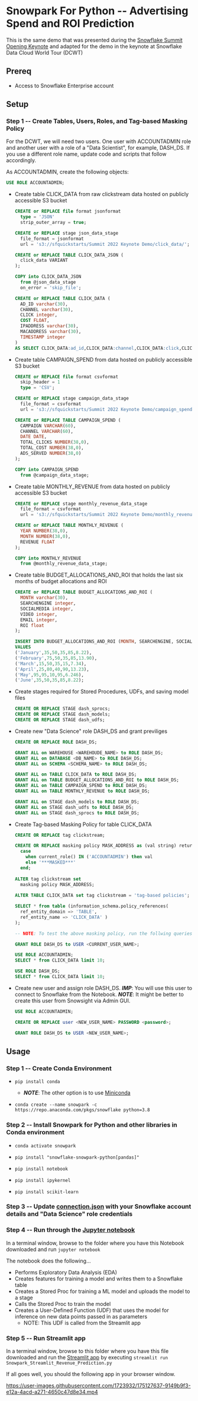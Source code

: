 # Snowpark For Python -- Advertising Spend and ROI Prediction

This is the same demo that was presented during the [Snowflake Summit Opening Keynote](https://events.snowflake.com/summit/agenda/session/849836) and adapted for the demo in the keynote at Snowflake Data Cloud World Tour (DCWT)

## Prereq

* Access to Snowflake Enterprise account

## Setup

### **Step 1** -- Create Tables, Users, Roles, and Tag-based Masking Policy

For the DCWT, we will need two users. One user with ACCOUNTADMIN role and another user with a role of a "Data Scientist", for example, DASH_DS. If you use a different role name, update code and scripts that follow accordingly.

 As ACCOUNTADMIN, create the following objects:

 ```sql
 USE ROLE ACCOUNTADMIN;
 ```

* Create table CLICK_DATA from raw clickstream data hosted on publicly accessible S3 bucket

  ```sql
  CREATE or REPLACE file format jsonformat
    type = 'JSON'
    strip_outer_array = true;

  CREATE or REPLACE stage json_data_stage
    file_format = jsonformat
    url = 's3://sfquickstarts/Summit 2022 Keynote Demo/click_data/';

  CREATE or REPLACE TABLE CLICK_DATA_JSON (
    click_data VARIANT
  );

  COPY into CLICK_DATA_JSON
    from @json_data_stage
    on_error = 'skip_file';

  CREATE or REPLACE TABLE CLICK_DATA (
    AD_ID varchar(30),
    CHANNEL varchar(30),
    CLICK integer,
    COST FLOAT,
    IPADDRESS varchar(30),
    MACADDRESS varchar(30),
    TIMESTAMP integer  
  ) 
  AS SELECT CLICK_DATA:ad_id,CLICK_DATA:channel,CLICK_DATA:click,CLICK_DATA:cost,CLICK_DATA:ipaddress,CLICK_DATA:macaddress,CLICK_DATA:timestamp from CLICK_DATA_JSON;
  ```

* Create table CAMPAIGN_SPEND from data hosted on publicly accessible S3 bucket

  ```sql
  CREATE or REPLACE file format csvformat
    skip_header = 1
    type = 'CSV';

  CREATE or REPLACE stage campaign_data_stage
    file_format = csvformat
    url = 's3://sfquickstarts/Summit 2022 Keynote Demo/campaign_spend/';

  CREATE or REPLACE TABLE CAMPAIGN_SPEND (
    CAMPAIGN VARCHAR(60), 
    CHANNEL VARCHAR(60),
    DATE DATE,
    TOTAL_CLICKS NUMBER(38,0),
    TOTAL_COST NUMBER(38,0),
    ADS_SERVED NUMBER(38,0)
  );

  COPY into CAMPAIGN_SPEND
    from @campaign_data_stage;
  ```

* Create table MONTHLY_REVENUE from data hosted on publicly accessible S3 bucket

  ```sql
  CREATE or REPLACE stage monthly_revenue_data_stage
    file_format = csvformat
    url = 's3://sfquickstarts/Summit 2022 Keynote Demo/monthly_revenue/';

  CREATE or REPLACE TABLE MONTHLY_REVENUE (
    YEAR NUMBER(38,0),
    MONTH NUMBER(38,0),
    REVENUE FLOAT
  );

  COPY into MONTHLY_REVENUE
    from @monthly_revenue_data_stage;
  ```

* Create table BUDGET_ALLOCATIONS_AND_ROI that holds the last six months of budget allocations and ROI

  ```sql
  CREATE or REPLACE TABLE BUDGET_ALLOCATIONS_AND_ROI (
    MONTH varchar(30),
    SEARCHENGINE integer,
    SOCIALMEDIA integer,
    VIDEO integer,
    EMAIL integer,
    ROI float
  );

  INSERT INTO BUDGET_ALLOCATIONS_AND_ROI (MONTH, SEARCHENGINE, SOCIALMEDIA, VIDEO, EMAIL, ROI)
  VALUES
  ('January',35,50,35,85,8.22),
  ('February',75,50,35,85,13.90),
  ('March',15,50,35,15,7.34),
  ('April',25,80,40,90,13.23),
  ('May',95,95,10,95,6.246),
  ('June',35,50,35,85,8.22);
  ```

* Create stages required for Stored Procedures, UDFs, and saving model files

  ```sql
  CREATE OR REPLACE STAGE dash_sprocs;
  CREATE OR REPLACE STAGE dash_models;
  CREATE OR REPLACE STAGE dash_udfs;
  ```

* Create new "Data Science" role DASH_DS and grant previliges

  ```sql
  CREATE OR REPLACE ROLE DASH_DS;

  GRANT ALL on WAREHOUSE <WAREHOUDE_NAME> to ROLE DASH_DS;
  GRANT ALL on DATABASE <DB_NAME> to ROLE DASH_DS;
  GRANT ALL on SCHEMA <SCHEMA_NAME> to ROLE DASH_DS;

  GRANT ALL on TABLE CLICK_DATA to ROLE DASH_DS;
  GRANT ALL on TABLE BUDGET_ALLOCATIONS_AND_ROI to ROLE DASH_DS;
  GRANT ALL on TABLE CAMPAIGN_SPEND to ROLE DASH_DS;
  GRANT ALL on TABLE MONTHLY_REVENUE to ROLE DASH_DS;

  GRANT ALL on STAGE dash_models to ROLE DASH_DS;
  GRANT ALL on STAGE dash_udfs to ROLE DASH_DS;
  GRANT ALL on STAGE dash_sprocs to ROLE DASH_DS;
  ```

* Create Tag-based Masking Policy for table CLICK_DATA

  ```sql
  CREATE OR REPLACE tag clickstream;

  CREATE OR REPLACE masking policy MASK_ADDRESS as (val string) returns string ->
    case
      when current_role() IN ('ACCOUNTADMIN') then val
      else '***MASKED***'
    end;
    
  ALTER tag clickstream set
    masking policy MASK_ADDRESS;
    
  ALTER TABLE CLICK_DATA set tag clickstream = 'tag-based policies';

  SELECT * from table (information_schema.policy_references(
    ref_entity_domain => 'TABLE',
    ref_entity_name => 'CLICK_DATA' )
  );

  -- NOTE: To test the above masking policy, run the follwing queries. When using ACCOUNTADMIN role you should see plain-text values for all the columns. When using DASH_DS role you should see "***MASKED***" values for AD_ID, CHANNEL, IPADDRESS, and MACADDRESS columns.

  GRANT ROLE DASH_DS to USER <CURRENT_USER_NAME>;

  USE ROLE ACCOUNTADMIN;
  SELECT * from CLICK_DATA limit 10;

  USE ROLE DASH_DS;
  SELECT * from CLICK_DATA limit 10;
  ```

* Create new user and assign role DASH_DS. ***IMP***: You will use this user to connect to Snowflake from the Notebook. ***NOTE***: It might be better to create this user from Snowsight via Admin GUI.

  ```sql
  USE ROLE ACCOUNTADMIN;

  CREATE OR REPLACE user <NEW_USER_NAME> PASSWORD <password>;

  GRANT ROLE DASH_DS to USER <NEW_USER_NAME>;
  ```

## Usage

### **Step 1** -- Create Conda Environment

* `pip install conda`

  * ***NOTE***: The other option is to use [Miniconda](https://docs.conda.io/en/latest/miniconda.html)
  
* `conda create --name snowpark -c https://repo.anaconda.com/pkgs/snowflake python=3.8`

### **Step 2** -- Install Snowpark for Python and other libraries in Conda environment

* `conda activate snowpark`

* `pip install "snowflake-snowpark-python[pandas]"`

* `pip install notebook`

* `pip install ipykernel`

* `pip install scikit-learn`

### **Step 3** -- Update [connection.json](https://github.com/iamontheinet/dash-at-summit-2022/blob/main/SnowparkForPythonAndStreamlit/connection.json) with your Snowflake account details and "Data Science" role credentials

### **Step 4** -- Run through the [Jupyter notebook](https://github.com/iamontheinet/dash-at-summit-2022/blob/main/SnowparkForPythonAndStreamlit/Snowpark_For_Python.ipynb)

In a terminal window, browse to the folder where you have this Notebook downloaded and run `jupyter notebook`

The notebook does the following...

* Performs Exploratory Data Analysis (EDA)
* Creates features for training a model and writes them to a Snowflake table
* Creates a Stored Proc for training a ML model and uploads the model to a stage
* Calls the Stored Proc to train the model
* Creates a User-Defined Function (UDF) that uses the model for inference on new data points passed in as parameters
  * NOTE: This UDF is called from the Streamlit app

### **Step 5** -- Run Streamlit app

In a terminal window, browse to this folder where you have this file downloaded and run the [Streamlit app](https://github.com/iamontheinet/dash-at-summit-2022/blob/main/SnowparkForPythonAndStreamlit/Snowpark_Streamlit_Revenue_Prediction.py) by executing `streamlit run Snowpark_Streamlit_Revenue_Prediction.py`

If all goes well, you should the following app in your browser window.

https://user-images.githubusercontent.com/1723932/175127637-9149b9f3-e12a-4acd-a271-4650c47d8e34.mp4
